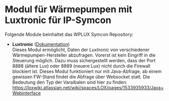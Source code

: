 # Modul für Wärmepumpen mit Luxtronic für IP-Symcon

Folgende Module beinhaltet das WPLUX Symcon Repository:

- __Luxtronic__ ([Dokumentation](WPLUX%20Symcon))  
Dieses Modul ermöglicht, Daten der Luxtronic von verschiedener Wärmepumpen-Hersteller abzufragen.
Vorerst ist kein Eingriff in die Steuerung möglich.
Dazu muss sichergestellt werden, dass der Port 8888 (ältere Lux) oder 8889 (neuere Lux) nicht durch die Firewall blockiert ist.
Dieses Modul funktioniert nur mit Java-Abfrage, ab einem gewissen FW-Stand findet die Abfrage über Websocket statt.
Die Bedeutung den Typ der Varaibalen sind hier zu finden: https://loxwiki.atlassian.net/wiki/spaces/LOX/pages/1533935933/Java+Webinterface
